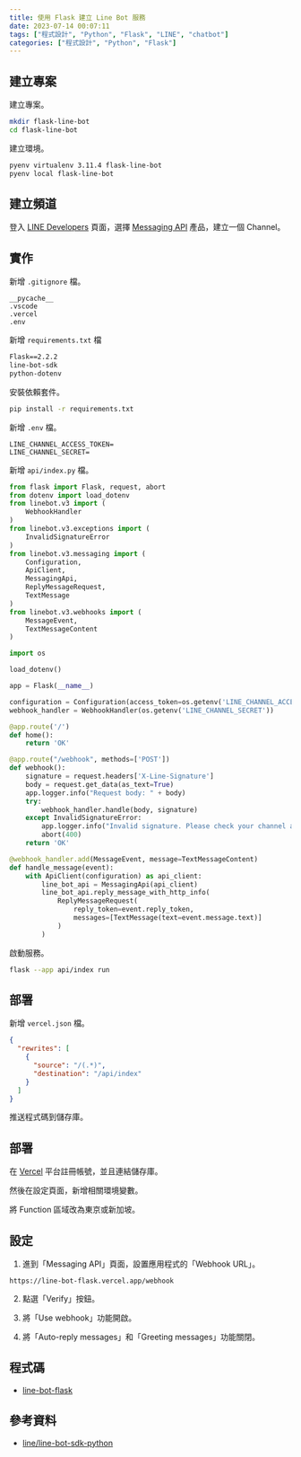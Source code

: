 ```yaml
---
title: 使用 Flask 建立 Line Bot 服務
date: 2023-07-14 00:07:11
tags: ["程式設計", "Python", "Flask", "LINE", "chatbot"]
categories: ["程式設計", "Python", "Flask"]
---
```


## 建立專案

建立專案。

```bash
mkdir flask-line-bot
cd flask-line-bot
```

建立環境。

```bash
pyenv virtualenv 3.11.4 flask-line-bot
pyenv local flask-line-bot
```

## 建立頻道

登入 [LINE Developers](https://developers.line.biz/) 頁面，選擇 [Messaging API](https://developers.line.biz/en/services/messaging-api/) 產品，建立一個 Channel。

## 實作

新增 `.gitignore` 檔。

```env
__pycache__
.vscode
.vercel
.env
```

新增 `requirements.txt` 檔

```txt
Flask==2.2.2
line-bot-sdk
python-dotenv
```

安裝依賴套件。

```bash
pip install -r requirements.txt
```

新增 `.env` 檔。

```env
LINE_CHANNEL_ACCESS_TOKEN=
LINE_CHANNEL_SECRET=
```

新增 `api/index.py` 檔。

```py
from flask import Flask, request, abort
from dotenv import load_dotenv
from linebot.v3 import (
    WebhookHandler
)
from linebot.v3.exceptions import (
    InvalidSignatureError
)
from linebot.v3.messaging import (
    Configuration,
    ApiClient,
    MessagingApi,
    ReplyMessageRequest,
    TextMessage
)
from linebot.v3.webhooks import (
    MessageEvent,
    TextMessageContent
)

import os

load_dotenv()

app = Flask(__name__)

configuration = Configuration(access_token=os.getenv('LINE_CHANNEL_ACCESS_TOKEN'))
webhook_handler = WebhookHandler(os.getenv('LINE_CHANNEL_SECRET'))

@app.route('/')
def home():
    return 'OK'

@app.route("/webhook", methods=['POST'])
def webhook():
    signature = request.headers['X-Line-Signature']
    body = request.get_data(as_text=True)
    app.logger.info("Request body: " + body)
    try:
        webhook_handler.handle(body, signature)
    except InvalidSignatureError:
        app.logger.info("Invalid signature. Please check your channel access token or channel secret.")
        abort(400)
    return 'OK'

@webhook_handler.add(MessageEvent, message=TextMessageContent)
def handle_message(event):
    with ApiClient(configuration) as api_client:
        line_bot_api = MessagingApi(api_client)
        line_bot_api.reply_message_with_http_info(
            ReplyMessageRequest(
                reply_token=event.reply_token,
                messages=[TextMessage(text=event.message.text)]
            )
        )
```

啟動服務。

```bash
flask --app api/index run
```

## 部署

新增 `vercel.json` 檔。

```json
{
  "rewrites": [
    {
      "source": "/(.*)",
      "destination": "/api/index"
    }
  ]
}
```

推送程式碼到儲存庫。

## 部署

在 [Vercel](https://vercel.com/) 平台註冊帳號，並且連結儲存庫。

然後在設定頁面，新增相關環境變數。

將 Function 區域改為東京或新加坡。

## 設定

1. 進到「Messaging API」頁面，設置應用程式的「Webhook URL」。

```env
https://line-bot-flask.vercel.app/webhook
```

2. 點選「Verify」按鈕。

3. 將「Use webhook」功能開啟。

4. 將「Auto-reply messages」和「Greeting messages」功能關閉。

## 程式碼

- [line-bot-flask](https://github.com/memochou1993/line-bot-flask)

## 參考資料

- [line/line-bot-sdk-python](https://github.com/line/line-bot-sdk-python)
